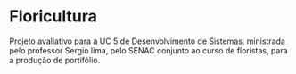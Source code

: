 ﻿# Floricultura
Projeto avaliativo para a UC 5 de Desenvolvimento de Sistemas, ministrada pelo professor Sergio lima, pelo SENAC conjunto ao curso de floristas, para a produção de portifólio.
